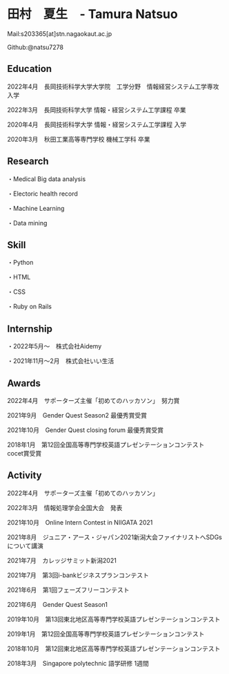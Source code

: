 # 田村　夏生　- Tamura Natsuo

Mail:s203365[at]stn.nagaokaut.ac.jp

Github:@natsu7278

## Education

2022年4月　長岡技術科学大学大学院　工学分野　情報経営システム工学専攻　入学

2022年3月　長岡技術科学大学 情報・経営システム工学課程 卒業

2020年4月　長岡技術科学大学 情報・経営システム工学課程 入学

2020年3月　秋田工業高等専門学校 機械工学科 卒業

## Research
 ・Medical Big data analysis
 
 ・Electoric health record
 
 ・Machine Learning
 
 ・Data mining
 
## Skill
 ・Python
 
 ・HTML
 
 ・CSS
 
 ・Ruby on Rails
 
## Internship
 ・2022年5月～　株式会社Aidemy

 ・2021年11月～2月　株式会社いい生活
 
 
## Awards
2022年4月　サポーターズ主催「初めてのハッカソン」　努力賞　

2021年9月　Gender Quest Season2 最優秀賞受賞
 
2021年10月　Gender Quest closing forum 最優秀賞受賞
 
2018年1月　第12回全国高等専門学校英語プレゼンテーションコンテスト　cocet賞受賞
 
## Activity
 2022年4月　サポーターズ主催「初めてのハッカソン」

 2022年3月　情報処理学会全国大会　発表
 
 2021年10月　Online Intern Contest in NIIGATA 2021
 
 2021年8月　ジュニア・アース・ジャパン2021新潟大会ファイナリストへSDGsについて講演
 
 2021年7月　カレッジサミット新潟2021
 
 2021年7月　第3回i-bankビジネスプランコンテスト
 
 2021年6月　第1回フェーズフリーコンテスト
 
 2021年6月　Gender Quest Season1
 
 2019年10月　第13回東北地区高等専門学校英語プレゼンテーションコンテスト
 
 2019年1月　第12回全国高等専門学校英語プレゼンテーションコンテスト
 
 2018年10月　第12回東北地区高等専門学校英語プレゼンテーションコンテスト
 
 2018年3月　Singapore polytechnic 語学研修 1週間

